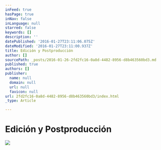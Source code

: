 ```yaml
---
inFeed: true
hasPage: true
inNav: false
inLanguage: null
starred: false
keywords: []
description: ''
datePublished: '2016-01-27T23:11:06.075Z'
dateModified: '2016-01-27T23:11:00.937Z'
title: Edición y Postproducción
author: []
sourcePath: _posts/2016-01-26-2fd2fc16-0a8d-4482-8956-d8b463560bd3.md
published: true
authors: []
publisher:
  name: null
  domain: null
  url: null
  favicon: null
url: 2fd2fc16-0a8d-4482-8956-d8b463560bd3/index.html
_type: Article

---
```

# Edición y Postproducción
![](https://s3-us-west-2.amazonaws.com/the-grid-img/p/15fc12ed884a7da81d1193b5af10ba91c0d724af.jpg)